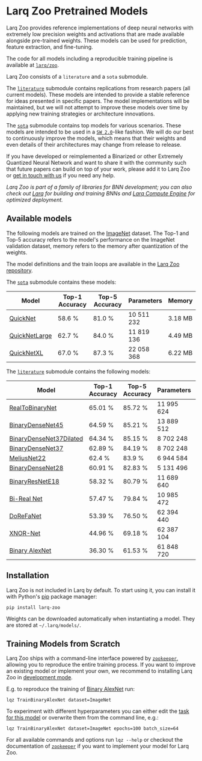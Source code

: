 # Larq Zoo Pretrained Models

Larq Zoo provides reference implementations of deep neural networks with extremely low precision weights and activations that are made available alongside pre-trained weights.
These models can be used for prediction, feature extraction, and fine-tuning.

The code for all models including a reproducible training pipeline is available at [`larq/zoo`](https://github.com/larq/zoo).

Larq Zoo consists of a `literature` and a `sota` submodule.

The [`literature`](/zoo/api/literature/) submodule contains replications from research papers (all current models).
These models are intended to provide a stable reference for ideas presented in specific papers.
The model implementations will be maintained, but we will not attempt to improve these models over time by applying new training strategies or architecture innovations.

The [`sota`](/zoo/api/sota/) submodule contains top models for various scenarios. These models are intended to be used in a [`SW 2.0`](https://medium.com/@karpathy/software-2-0-a64152b37c35)-like fashion.
We will do our best to continuously improve the models, which means that their weights and even details of their architectures may change from release to release.

If you have developed or reimplemented a Binarized or other Extremely Quantized Neural Network and want to share it with the community such that future papers can build on top of your work, please add it to Larq Zoo or [get in touch with us](https://spectrum.chat/larq/) if you need any help.

_Larq Zoo is part of a family of libraries for BNN development; you can also check out [Larq](https://docs.larq.dev/) for building and training BNNs and [Larq Compute Engine](/compute-engine/) for optimized deployment._

## Available models

The following models are trained on the [ImageNet](http://image-net.org/) dataset. The Top-1 and Top-5 accuracy refers to the model's performance on the ImageNet validation dataset, memory refers to the memory after quantization of the weights.

The model definitions and the train loops are available in the [Larq Zoo repository](https://github.com/larq/zoo).

The [`sota`](/zoo/api/sota/) submodule contains these models:

| Model                                         | Top-1 Accuracy | Top-5 Accuracy | Parameters | Memory  |
| --------------------------------------------- | -------------- | -------------- | ---------- | ------- |
| [QuickNet](/zoo/api/sota/#quicknet)           | 58.6 %         | 81.0 %         | 10 511 232 | 3.18 MB |
| [QuickNetLarge](/zoo/api/sota/#quicknetlarge) | 62.7 %         | 84.0 %         | 11 819 136 | 4.49 MB |
| [QuickNetXL](/zoo/api/sota/#quicknetxl)       | 67.0 %         | 87.3 %         | 22 058 368 | 6.22 MB |

The [`literature`](/zoo/api/literature/) submodule contains the following models:

| Model                                                                   | Top-1 Accuracy | Top-5 Accuracy | Parameters | Memory   |
| ----------------------------------------------------------------------- | -------------- | -------------- | ---------- | -------- |
| [RealToBinaryNet](/zoo/api/literature/#realtobinarynet)                 | 65.01 %        | 85.72 %        | 11 995 624 | 5.13 MB  |
| [BinaryDenseNet45](/zoo/api/literature/#binarydensenet45)               | 64.59 %        | 85.21 %        | 13 889 512 | 7.35 MB  |
| [BinaryDenseNet37Dilated](/zoo/api/literature/#binarydensenet37dilated) | 64.34 %        | 85.15 %        | 8 702 248  | 5.13 MB  |
| [BinaryDenseNet37](/zoo/api/literature/#binarydensenet37)               | 62.89 %        | 84.19 %        | 8 702 248  | 5.13 MB  |
| [MeliusNet22](/zoo/api/literature/#meliusnet22)                         | 62.4 %         | 83.9 %         | 6 944 584  | 3.88 MB  |
| [BinaryDenseNet28](/zoo/api/literature/#binarydensenet28)               | 60.91 %        | 82.83 %        | 5 131 496  | 4.04 MB  |
| [BinaryResNetE18](/zoo/api/literature/#binaryresnete18)                 | 58.32 %        | 80.79 %        | 11 689 640 | 4.00 MB  |
| [Bi-Real Net](/zoo/api/literature/#birealnet)                           | 57.47 %        | 79.84 %        | 10 985 472 | 4.00 MB  |
| [DoReFaNet](/zoo/api/literature/#dorefanet)                             | 53.39 %        | 76.50 %        | 62 394 440 | 22.80 MB |
| [XNOR-Net](/zoo/api/literature/#xnornet)                                | 44.96 %        | 69.18 %        | 62 387 104 | 22.77 MB |
| [Binary AlexNet](/zoo/api/literature/#binaryalexnet)                    | 36.30 %        | 61.53 %        | 61 848 720 | 7.45 MB  |

## Installation

Larq Zoo is not included in Larq by default. To start using it, you can install it with Python's [pip](https://pip.pypa.io/en/stable/) package manager:

```shell
pip install larq-zoo
```

Weights can be downloaded automatically when instantiating a model. They are stored at `~/.larq/models/`.

## Training Models from Scratch

Larq Zoo ships with a command-line interface powered by [`zookeeper`](https://github.com/larq/zookeeper/), allowing you to reproduce the entire training process. If you want to improve an existing model or implement your own, we recommend to installing Larq Zoo in [development mode](https://github.com/larq/zoo/blob/master/CONTRIBUTING.md#project-setup).

E.g. to reproduce the training of [Binary AlexNet](/zoo/api/literature/#binaryalexnet) run:

```shell
lqz TrainBinaryAlexNet dataset=ImageNet
```

To experiment with different hyperparameters you can either edit the [task for this model](https://github.com/larq/zoo/blob/v1.0.b2/larq_zoo/experiments.py#L22) or overwrite them from the command line, e.g.:

```shell
lqz TrainBinaryAlexNet dataset=ImageNet epochs=100 batch_size=64
```

For all available commands and options run `lqz --help` or checkout the documentation of [`zookeeper`](https://github.com/larq/zookeeper/) if you want to implement your model for Larq Zoo.

